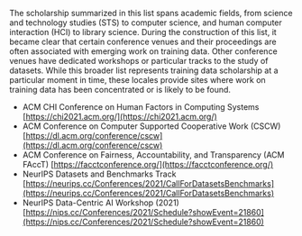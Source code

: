 The scholarship summarized in this list spans academic fields, from science and technology studies (STS) to computer science, and human computer interaction (HCI) to library science. During the construction of this list, it became clear that certain conference venues and their proceedings are often associated with emerging work on training data. Other conference venues have dedicated workshops or particular tracks to the study of datasets. While this broader list represents training data scholarship at a particular moment in time, these locales provide sites where work on training data has been concentrated or is likely to be found.

*   ACM CHI Conference on Human Factors in Computing Systems [https://chi2021.acm.org/](https://chi2021.acm.org/)
*   ACM Conference on Computer Supported Cooperative Work (CSCW) [https://dl.acm.org/conference/cscw](https://dl.acm.org/conference/cscw)
*   ACM Conference on Fairness, Accountability, and Transparency (ACM FAccT) [https://facctconference.org/](https://facctconference.org/)
*   NeurIPS Datasets and Benchmarks Track [https://neurips.cc/Conferences/2021/CallForDatasetsBenchmarks](https://neurips.cc/Conferences/2021/CallForDatasetsBenchmarks)
*   NeurIPS Data-Centric AI Workshop (2021) [https://nips.cc/Conferences/2021/Schedule?showEvent=21860](https://nips.cc/Conferences/2021/Schedule?showEvent=21860)
